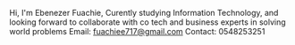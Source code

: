 Hi, I'm Ebenezer Fuachie,
Curently studying Information Technology,
and looking forward to collaborate with co tech and business experts in solving world problems 
Email: fuachiee717@gmail.com
Contact: 0548253251

<!---
Ebene-zer/Ebene-zer is a ✨ special ✨ repository because its `README.md` (this file) appears on your GitHub profile.
You can click the Preview link to take a look at your changes.
--->
